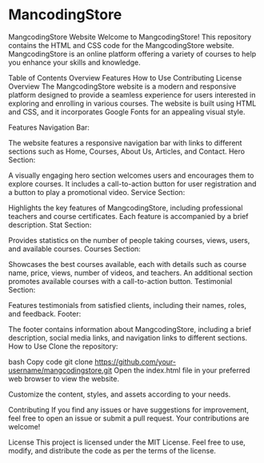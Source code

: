 # MancodingStore

MangcodingStore Website
Welcome to MangcodingStore! This repository contains the HTML and CSS code for the MangcodingStore website. MangcodingStore is an online platform offering a variety of courses to help you enhance your skills and knowledge.

Table of Contents
Overview
Features
How to Use
Contributing
License
Overview
The MangcodingStore website is a modern and responsive platform designed to provide a seamless experience for users interested in exploring and enrolling in various courses. The website is built using HTML and CSS, and it incorporates Google Fonts for an appealing visual style.

Features
Navigation Bar:

The website features a responsive navigation bar with links to different sections such as Home, Courses, About Us, Articles, and Contact.
Hero Section:

A visually engaging hero section welcomes users and encourages them to explore courses. It includes a call-to-action button for user registration and a button to play a promotional video.
Service Section:

Highlights the key features of MangcodingStore, including professional teachers and course certificates. Each feature is accompanied by a brief description.
Stat Section:

Provides statistics on the number of people taking courses, views, users, and available courses.
Courses Section:

Showcases the best courses available, each with details such as course name, price, views, number of videos, and teachers. An additional section promotes available courses with a call-to-action button.
Testimonial Section:

Features testimonials from satisfied clients, including their names, roles, and feedback.
Footer:

The footer contains information about MangcodingStore, including a brief description, social media links, and navigation links to different sections.
How to Use
Clone the repository:

bash
Copy code
git clone https://github.com/your-username/mangcodingstore.git
Open the index.html file in your preferred web browser to view the website.

Customize the content, styles, and assets according to your needs.

Contributing
If you find any issues or have suggestions for improvement, feel free to open an issue or submit a pull request. Your contributions are welcome!

License
This project is licensed under the MIT License. Feel free to use, modify, and distribute the code as per the terms of the license.
